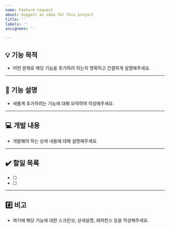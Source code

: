 ```yaml
---
name: Feature request
about: Suggest an idea for this project
title: ''
labels: ''
assignees: ''

---
```


## :bulb: 기능 목적 ##
- 어떤 문제로 해당 기능을 추가하려 하는지 명확하고 간결하게 설명해주세요.

---
## :bookmark_tabs: 기능 설명 ## 
- 새롭게 추가하려는 기능에 대해 요약하여 작성해주세요.

---
## :computer: 개발 내용 ## 
- 개발해야 하는 상세 내용에 대해 설명해주세요.

---
## :heavy_check_mark: 할일 목록 ## 
- [ ]
- [ ]

---
## :hash: 비고 ##
- 여기에 해당 기능에 대한 스크린샷, 상세설명, 레퍼런스 등을 작성해주세요.
